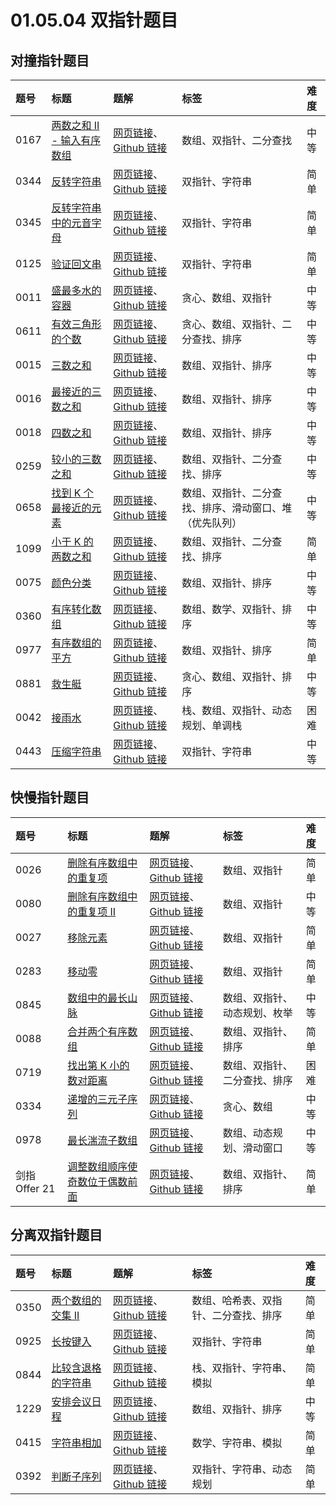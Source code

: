 # 01.05.04 双指针题目

## 对撞指针题目

| 题号 | 标题 | 题解 | 标签 | 难度 |
| :------ | :------ | :------ | :------ | :------ |
| 0167 | [两数之和 II - 输入有序数组](https://leetcode.cn/problems/two-sum-ii-input-array-is-sorted/) | [网页链接](https://datawhalechina.github.io/leetcode-notes/#/solutions/0167)、[Github 链接](https://github.com/datawhalechina/leetcode-notes/blob/main/docs/solutions/0167.md) | 数组、双指针、二分查找 | 中等 |
| 0344 | [反转字符串](https://leetcode.cn/problems/reverse-string/) | [网页链接](https://datawhalechina.github.io/leetcode-notes/#/solutions/0344)、[Github 链接](https://github.com/datawhalechina/leetcode-notes/blob/main/docs/solutions/0344.md) | 双指针、字符串 | 简单 |
| 0345 | [反转字符串中的元音字母](https://leetcode.cn/problems/reverse-vowels-of-a-string/) | [网页链接](https://datawhalechina.github.io/leetcode-notes/#/solutions/0345)、[Github 链接](https://github.com/datawhalechina/leetcode-notes/blob/main/docs/solutions/0345.md) | 双指针、字符串 | 简单 |
| 0125 | [验证回文串](https://leetcode.cn/problems/valid-palindrome/) | [网页链接](https://datawhalechina.github.io/leetcode-notes/#/solutions/0125)、[Github 链接](https://github.com/datawhalechina/leetcode-notes/blob/main/docs/solutions/0125.md) | 双指针、字符串 | 简单 |
| 0011 | [盛最多水的容器](https://leetcode.cn/problems/container-with-most-water/) | [网页链接](https://datawhalechina.github.io/leetcode-notes/#/solutions/0011)、[Github 链接](https://github.com/datawhalechina/leetcode-notes/blob/main/docs/solutions/0011.md) | 贪心、数组、双指针 | 中等 |
| 0611 | [有效三角形的个数](https://leetcode.cn/problems/valid-triangle-number/) | [网页链接](https://datawhalechina.github.io/leetcode-notes/#/solutions/0611)、[Github 链接](https://github.com/datawhalechina/leetcode-notes/blob/main/docs/solutions/0611.md) | 贪心、数组、双指针、二分查找、排序 | 中等 |
| 0015 | [三数之和](https://leetcode.cn/problems/3sum/) | [网页链接](https://datawhalechina.github.io/leetcode-notes/#/solutions/0015)、[Github 链接](https://github.com/datawhalechina/leetcode-notes/blob/main/docs/solutions/0015.md) | 数组、双指针、排序 | 中等 |
| 0016 | [最接近的三数之和](https://leetcode.cn/problems/3sum-closest/) | [网页链接](https://datawhalechina.github.io/leetcode-notes/#/solutions/0016)、[Github 链接](https://github.com/datawhalechina/leetcode-notes/blob/main/docs/solutions/0016.md) | 数组、双指针、排序 | 中等 |
| 0018 | [四数之和](https://leetcode.cn/problems/4sum/) | [网页链接](https://datawhalechina.github.io/leetcode-notes/#/solutions/0018)、[Github 链接](https://github.com/datawhalechina/leetcode-notes/blob/main/docs/solutions/0018.md) | 数组、双指针、排序 | 中等 |
| 0259 | [较小的三数之和](https://leetcode.cn/problems/3sum-smaller/) | [网页链接](https://datawhalechina.github.io/leetcode-notes/#/solutions/0259)、[Github 链接](https://github.com/datawhalechina/leetcode-notes/blob/main/docs/solutions/0259.md) | 数组、双指针、二分查找、排序 | 中等 |
| 0658 | [找到 K 个最接近的元素](https://leetcode.cn/problems/find-k-closest-elements/) | [网页链接](https://datawhalechina.github.io/leetcode-notes/#/solutions/0658)、[Github 链接](https://github.com/datawhalechina/leetcode-notes/blob/main/docs/solutions/0658.md) | 数组、双指针、二分查找、排序、滑动窗口、堆（优先队列） | 中等 |
| 1099 | [小于 K 的两数之和](https://leetcode.cn/problems/two-sum-less-than-k/) | [网页链接](https://datawhalechina.github.io/leetcode-notes/#/solutions/1099)、[Github 链接](https://github.com/datawhalechina/leetcode-notes/blob/main/docs/solutions/1099.md) | 数组、双指针、二分查找、排序 | 简单 |
| 0075 | [颜色分类](https://leetcode.cn/problems/sort-colors/) | [网页链接](https://datawhalechina.github.io/leetcode-notes/#/solutions/0075)、[Github 链接](https://github.com/datawhalechina/leetcode-notes/blob/main/docs/solutions/0075.md) | 数组、双指针、排序 | 中等 |
| 0360 | [有序转化数组](https://leetcode.cn/problems/sort-transformed-array/) | [网页链接](https://datawhalechina.github.io/leetcode-notes/#/solutions/0360)、[Github 链接](https://github.com/datawhalechina/leetcode-notes/blob/main/docs/solutions/0360.md) | 数组、数学、双指针、排序 | 中等 |
| 0977 | [有序数组的平方](https://leetcode.cn/problems/squares-of-a-sorted-array/) | [网页链接](https://datawhalechina.github.io/leetcode-notes/#/solutions/0977)、[Github 链接](https://github.com/datawhalechina/leetcode-notes/blob/main/docs/solutions/0977.md) | 数组、双指针、排序 | 简单 |
| 0881 | [救生艇](https://leetcode.cn/problems/boats-to-save-people/) | [网页链接](https://datawhalechina.github.io/leetcode-notes/#/solutions/0881)、[Github 链接](https://github.com/datawhalechina/leetcode-notes/blob/main/docs/solutions/0881.md) | 贪心、数组、双指针、排序 | 中等 |
| 0042 | [接雨水](https://leetcode.cn/problems/trapping-rain-water/) | [网页链接](https://datawhalechina.github.io/leetcode-notes/#/solutions/0042)、[Github 链接](https://github.com/datawhalechina/leetcode-notes/blob/main/docs/solutions/0042.md) | 栈、数组、双指针、动态规划、单调栈 | 困难 |
| 0443 | [压缩字符串](https://leetcode.cn/problems/string-compression/) | [网页链接](https://datawhalechina.github.io/leetcode-notes/#/solutions/0443)、[Github 链接](https://github.com/datawhalechina/leetcode-notes/blob/main/docs/solutions/0443.md) | 双指针、字符串 | 中等 |

## 快慢指针题目

| 题号 | 标题 | 题解 | 标签 | 难度 |
| :------ | :------ | :------ | :------ | :------ |
| 0026 | [删除有序数组中的重复项](https://leetcode.cn/problems/remove-duplicates-from-sorted-array/) | [网页链接](https://datawhalechina.github.io/leetcode-notes/#/solutions/0026)、[Github 链接](https://github.com/datawhalechina/leetcode-notes/blob/main/docs/solutions/0026.md) | 数组、双指针 | 简单 |
| 0080 | [删除有序数组中的重复项 II](https://leetcode.cn/problems/remove-duplicates-from-sorted-array-ii/) | [网页链接](https://datawhalechina.github.io/leetcode-notes/#/solutions/0080)、[Github 链接](https://github.com/datawhalechina/leetcode-notes/blob/main/docs/solutions/0080.md) | 数组、双指针 | 中等 |
| 0027 | [移除元素](https://leetcode.cn/problems/remove-element/) | [网页链接](https://datawhalechina.github.io/leetcode-notes/#/solutions/0027)、[Github 链接](https://github.com/datawhalechina/leetcode-notes/blob/main/docs/solutions/0027.md) | 数组、双指针 | 简单 |
| 0283 | [移动零](https://leetcode.cn/problems/move-zeroes/) | [网页链接](https://datawhalechina.github.io/leetcode-notes/#/solutions/0283)、[Github 链接](https://github.com/datawhalechina/leetcode-notes/blob/main/docs/solutions/0283.md) | 数组、双指针 | 简单 |
| 0845 | [数组中的最长山脉](https://leetcode.cn/problems/longest-mountain-in-array/) | [网页链接](https://datawhalechina.github.io/leetcode-notes/#/solutions/0845)、[Github 链接](https://github.com/datawhalechina/leetcode-notes/blob/main/docs/solutions/0845.md) | 数组、双指针、动态规划、枚举 | 中等 |
| 0088 | [合并两个有序数组](https://leetcode.cn/problems/merge-sorted-array/) | [网页链接](https://datawhalechina.github.io/leetcode-notes/#/solutions/0088)、[Github 链接](https://github.com/datawhalechina/leetcode-notes/blob/main/docs/solutions/0088.md) | 数组、双指针、排序 | 简单 |
| 0719 | [找出第 K 小的数对距离](https://leetcode.cn/problems/find-k-th-smallest-pair-distance/) | [网页链接](https://datawhalechina.github.io/leetcode-notes/#/solutions/0719)、[Github 链接](https://github.com/datawhalechina/leetcode-notes/blob/main/docs/solutions/0719.md) | 数组、双指针、二分查找、排序 | 困难 |
| 0334 | [递增的三元子序列](https://leetcode.cn/problems/increasing-triplet-subsequence/) | [网页链接](https://datawhalechina.github.io/leetcode-notes/#/solutions/0334)、[Github 链接](https://github.com/datawhalechina/leetcode-notes/blob/main/docs/solutions/0334.md) | 贪心、数组 | 中等 |
| 0978 | [最长湍流子数组](https://leetcode.cn/problems/longest-turbulent-subarray/) | [网页链接](https://datawhalechina.github.io/leetcode-notes/#/solutions/0978)、[Github 链接](https://github.com/datawhalechina/leetcode-notes/blob/main/docs/solutions/0978.md) | 数组、动态规划、滑动窗口 | 中等 |
| 剑指 Offer 21 | [调整数组顺序使奇数位于偶数前面](https://leetcode.cn/problems/diao-zheng-shu-zu-shun-xu-shi-qi-shu-wei-yu-ou-shu-qian-mian-lcof/) | [网页链接](https://datawhalechina.github.io/leetcode-notes/#/solutions/Offer-21)、[Github 链接](https://github.com/datawhalechina/leetcode-notes/blob/main/docs/solutions/Offer-21.md) | 数组、双指针、排序 | 简单 |

## 分离双指针题目

| 题号 | 标题 | 题解 | 标签 | 难度 |
| :------ | :------ | :------ | :------ | :------ |
| 0350 | [两个数组的交集 II](https://leetcode.cn/problems/intersection-of-two-arrays-ii/) | [网页链接](https://datawhalechina.github.io/leetcode-notes/#/solutions/0350)、[Github 链接](https://github.com/datawhalechina/leetcode-notes/blob/main/docs/solutions/0350.md) | 数组、哈希表、双指针、二分查找、排序 | 简单 |
| 0925 | [长按键入](https://leetcode.cn/problems/long-pressed-name/) | [网页链接](https://datawhalechina.github.io/leetcode-notes/#/solutions/0925)、[Github 链接](https://github.com/datawhalechina/leetcode-notes/blob/main/docs/solutions/0925.md) | 双指针、字符串 | 简单 |
| 0844 | [比较含退格的字符串](https://leetcode.cn/problems/backspace-string-compare/) | [网页链接](https://datawhalechina.github.io/leetcode-notes/#/solutions/0844)、[Github 链接](https://github.com/datawhalechina/leetcode-notes/blob/main/docs/solutions/0844.md) | 栈、双指针、字符串、模拟 | 简单 |
| 1229 | [安排会议日程](https://leetcode.cn/problems/meeting-scheduler/) | [网页链接](https://datawhalechina.github.io/leetcode-notes/#/solutions/1229)、[Github 链接](https://github.com/datawhalechina/leetcode-notes/blob/main/docs/solutions/1229.md) | 数组、双指针、排序 | 中等 |
| 0415 | [字符串相加](https://leetcode.cn/problems/add-strings/) | [网页链接](https://datawhalechina.github.io/leetcode-notes/#/solutions/0415)、[Github 链接](https://github.com/datawhalechina/leetcode-notes/blob/main/docs/solutions/0415.md) | 数学、字符串、模拟 | 简单 |
| 0392 | [判断子序列](https://leetcode.cn/problems/is-subsequence/) | [网页链接](https://datawhalechina.github.io/leetcode-notes/#/solutions/0392)、[Github 链接](https://github.com/datawhalechina/leetcode-notes/blob/main/docs/solutions/0392.md) | 双指针、字符串、动态规划 | 简单 |

